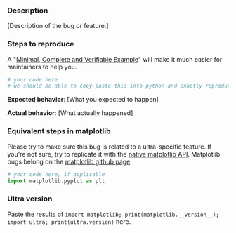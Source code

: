 <!-- Thanks for helping us make ultraplot a better package! If this is a bug report, please use the template provided below. If this is a feature request, you can delete the template text (just try to be descriptive with your request). -->

### Description

[Description of the bug or feature.]

### Steps to reproduce

A "[Minimal, Complete and Verifiable Example](http://matthewrocklin.com/blog/work/2018/02/28/minimal-bug-reports)" will make it much easier for maintainers to help you.

```python
# your code here
# we should be able to copy-paste this into python and exactly reproduce your bug
```

**Expected behavior**: [What you expected to happen]

**Actual behavior**: [What actually happened]

### Equivalent steps in matplotlib

Please try to make sure this bug is related to a ultra-specific feature. If you're not sure, try to replicate it with the [native matplotlib API](https://matplotlib.org/3.1.1/api/index.html). Matplotlib bugs belong on the [matplotlib github page](https://github.com/matplotlib/matplotlib).

```python
# your code here, if applicable
import matplotlib.pyplot as plt
```

### Ultra version

Paste the results of `import matplotlib; print(matplotlib.__version__); import ultra; print(ultra.version)` here.
